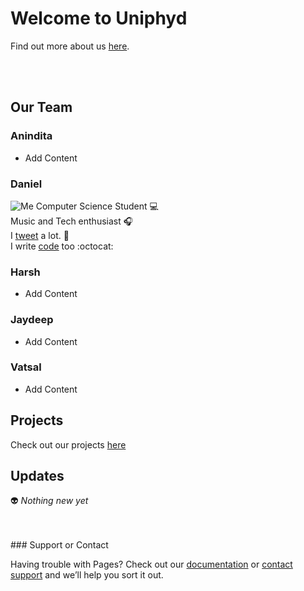 # Welcome to Uniphyd
Find out more about us [here](https://github.com/uniphyd/welcome).

<br />
<br />


## Our Team

### Anindita
- Add Content


### Daniel
![Me](https://2.bp.blogspot.com/--Wvse4cxfYw/WZpbC1hoOmI/AAAAAAAAAWc/lDBXo5hjUxoaYgjCIZmEkgmxrF3bdpSXwCLcBGAs/s320/App%2BDeveloper.jpg)
Computer Science Student :computer: <br />
Music and Tech enthusiast :headphones: <br />
I [tweet](https://twitter.com/Got_aBig__) a lot. :hatched_chick: <br />
I write [code](https://github.com/malgamves) too :octocat: <br />



### Harsh
- Add Content


### Jaydeep
- Add Content


### Vatsal
- Add Content


## Projects

Check out our projects [here](https://github.com/uniphyd)


## Updates

:alien: *Nothing new yet*


<br />
<br />
### Support or Contact

Having trouble with Pages? Check out our [documentation](https://help.github.com/categories/github-pages-basics/) or [contact support](https://github.com/contact) and we’ll help you sort it out.
